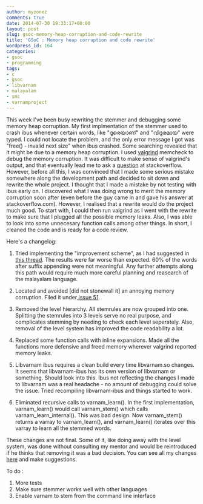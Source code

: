 ```yaml
---
author: myzonez
comments: true
date: 2014-07-30 19:33:17+00:00
layout: post
slug: gsoc-memory-heap-corruption-and-code-rewrite
title: 'GSoC : Memory heap corruption and code rewrite'
wordpress_id: 164
categories:
- gsoc
- programming
tags:
- c
- gsoc
- libvarnam
- malayalam
- smc
- varnamproject
---
```


This week I've been busy rewriting the stemmer and debugging some memory heap corruption. My first implmentation of the stemmer used to crash ibus whenever certain words, like "ദൂരെയാണ്" and "വിദൂരമായ" were typed. I could not locate the problem, and the only error message I got was "free() - invalid next size" when ibus crashed. Some searching revealed that it might be due to a memory heap corruption. I used [valgrind](http://valgrind.org/) memcheck to debug the memory corruption. It was difficult to make sense of valgrind's output, and that eventually lead me to ask a [question](http://stackoverflow.com/questions/25008944/possible-heap-corruption-debugging-with-valgrind/25009103#25009103) at stackoverflow. However, before all this, I was convinced that I made some serious mistake somewhere along the development path and decided to sit down and rewrite the whole project. I thought that I made a mistake by not testing with ibus early on. I discovered what I was doing wrong to merit the memory corruption soon after (even before the guy came in and gave his answer at stackoverflow.com). However, I realised that a rewrite would do the project much good. To start with, I could then run valgrind as I went with the rewrite to make sure that I plugged all the possible memory leaks. Also, I was able to look into some unnecesary function calls among other things. In short, I cleaned the code and is ready for a code review.

Here's a changelog:

1. Tried implementing the "improvement scheme", as I had suggested in [this thread](http://lists.nongnu.org/archive/html/varnamproject-discuss/2014-06/msg00014.html). The results were far worse than expected. 60% of the words after suffix appending were not meaningful. Any further attempts along this path would require much more careful planning and reasearch of the malayalam language.

2. Located and avoided [did not stonewall it] an annoying memory corruption. Filed it under[ issue 51](https://github.com/varnamproject/libvarnam/issues/51).

3. Removed the level hierarchy. All stemrules are now grouped into one. Splitting the stemrules into 3 levels serve no real purpose, and complicates stemming by needing to check each level seperately. Also, removal of the level system has improved the code readability a lot.

4. Replaced some function calls with inline expansions. Made all the functions more defensive and freed memory wherever valgrind reported memory leaks.

5. Libvarnam ibus requires a clean build every time libvarnam.so changes. It seems that libvarnam-ibus has its own version of libvarnam or something. Should look into this. Ibus not reflecting the changes I made to libvarnam was a real headache - no amount of debugging could solve the issue. Tried recompiling libvarnam-ibus and things started to work.

6. Eliminated recursive calls to varnam_learn(). In the first implementation, varnam_learn() would call varnam_stem() which calls varnam_learn_internal(). This was bad design. Now varnam_stem() returns a varray to varnam_learn(), and varnam_learn() iterates over this varray to learn all the stemmed words.


These changes are not final. Some of it, like doing away with the level system, was done without consulting my mentor and would be reintroduced if he thinks that removing it was a bad decision. You can see all my changes [here](https://github.com/lonesword/libvarnam/commit/ea4acac4c777243a6e42ec3809e98e3e5cf20fe7) and make suggestions.

To do :

1. More tests
2. Make sure stemmer works well with other languages
3. Enable varnam to stem from the command line interface

